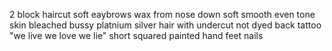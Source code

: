 2 block haircut
soft eaybrows
wax from nose down
soft smooth even tone skin
bleached bussy
platnium silver hair with undercut not dyed
back tattoo "we live we love we lie"
short squared painted hand feet nails

